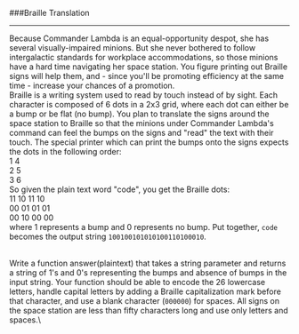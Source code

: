 ###Braille Translation
***
Because Commander Lambda is an equal-opportunity despot, she has several visually-impaired minions. But she never bothered to follow intergalactic standards for workplace 
accommodations, so those minions have a hard time navigating her space station. You figure printing out Braille signs will help them, and - since you'll be promoting efficiency 
at the same time - increase your chances of a promotion.\
Braille is a writing system used to read by touch instead of by sight. Each character is composed of 6 dots in a 2x3 grid, where each dot can either be a bump or be flat (no bump).
You plan to translate the signs around the space station to Braille so that the minions under Commander Lambda's command can feel the bumps on the signs and "read" the text with 
their touch. The special printer which can print the bumps onto the signs expects the dots in the following order:\
  1 4\
  2 5\
  3 6\
So given the plain text word "code", you get the Braille dots:\
  11 10 11 10\
  00 01 01 01\
  00 10 00 00\
where 1 represents a bump and 0 represents no bump.  Put together, `code` becomes the output string `100100101010100110100010`.\
&nbsp;

Write a function answer(plaintext) that takes a string parameter and returns a string of 1's and 0's representing the bumps and absence of bumps in the input string. 
Your function should be able to encode the 26 lowercase letters, handle capital letters by adding a Braille capitalization mark before that character, and use a blank 
character (`000000`) for spaces. All signs on the space station are less than fifty characters long and use only letters and spaces.\

